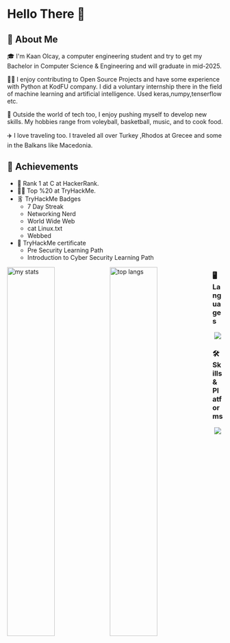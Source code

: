 #   Hello There 👋

## 🚀 About Me

🎓 I'm Kaan Olcay, a computer engineering student and try to get my Bachelor in Computer Science & Engineering and will graduate in mid-2025.

👨‍💻 I enjoy contributing to Open Source Projects and have some experience with Python at KodFU company. I did a voluntary internship there in the field of machine learning and artificial intelligence. Used keras,numpy,tenserflow etc.

🏐 Outside the world of tech too, I enjoy pushing myself to develop new skills. My hobbies range from voleyball, basketball, music, and to cook food.

✈️ I love traveling too. I traveled all over Turkey ,Rhodos at Grecee and  some in the Balkans like Macedonia.

## 🏅 Achievements
- 🥇 Rank 1 at C at HackerRank.
- 🙌🏻 Top %20 at TryHackMe.
- ⾘ TryHackMe Badges
  - 7 Day Streak
  - Networking Nerd
  - World Wide Web
  - cat Linux.txt
  - Webbed
- 📕 TryHackMe certificate
  - Pre Security Learning Path
  - Introduction to Cyber Security Learning Path

<img alt="my stats" align="left" width="47%" src="https://github-readme-stats.vercel.app/api?username=KNCn23&show_icons=true&theme=dark"/>

<img alt="top langs" align="left" width="47%" src="https://github-readme-stats.vercel.app/api/top-langs/?username=KNCn23&layout=compact&theme=dark"/>

### 🖥️ Languages

<p align="center">
  <a href="https://skillicons.dev">
    <img src="https://skillicons.dev/icons?i=py,c,cpp,java,r" />
  </a>
</p>

### 🛠️ Skills & Platforms

<p align="center">
  <a href="https://skillicons.dev">
    <img src="https://skillicons.dev/icons?i=git,github,idea,pytorch,tensorflow,blender,unreal,vscode,stackoverflow" />
  </a>
</p>
